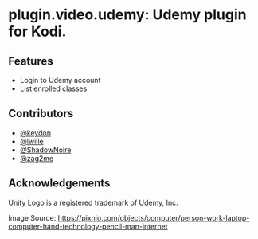 # plugin.video.udemy: Udemy plugin for Kodi.

## Features

* Login to Udemy account
* List enrolled classes

## Contributors



* [@keydon](https://github.com/keydon)
* [@lwille](https://github.com/lwille)
* [@ShadowNoire](https://github.com/ShadowNoire)
* [@zag2me](https://github.com/zag2me)

## Acknowledgements

Unity Logo is a registered trademark of Udemy, Inc.

Image Source: https://pixnio.com/objects/computer/person-work-laptop-computer-hand-technology-pencil-man-internet
